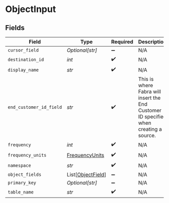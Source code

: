 # ObjectInput


## Fields

| Field                                                                                 | Type                                                                                  | Required                                                                              | Description                                                                           | Example                                                                               |
| ------------------------------------------------------------------------------------- | ------------------------------------------------------------------------------------- | ------------------------------------------------------------------------------------- | ------------------------------------------------------------------------------------- | ------------------------------------------------------------------------------------- |
| `cursor_field`                                                                        | *Optional[str]*                                                                       | :heavy_minus_sign:                                                                    | N/A                                                                                   | updated_at                                                                            |
| `destination_id`                                                                      | *int*                                                                                 | :heavy_check_mark:                                                                    | N/A                                                                                   | 2                                                                                     |
| `display_name`                                                                        | *str*                                                                                 | :heavy_check_mark:                                                                    | N/A                                                                                   | BigQuery                                                                              |
| `end_customer_id_field`                                                               | *str*                                                                                 | :heavy_check_mark:                                                                    | This is where Fabra will insert the End Customer ID specified when creating a source. | end_customer_id                                                                       |
| `frequency`                                                                           | *int*                                                                                 | :heavy_check_mark:                                                                    | N/A                                                                                   | 30                                                                                    |
| `frequency_units`                                                                     | [FrequencyUnits](../../models/shared/frequencyunits.md)                               | :heavy_check_mark:                                                                    | N/A                                                                                   |                                                                                       |
| `namespace`                                                                           | *str*                                                                                 | :heavy_check_mark:                                                                    | N/A                                                                                   | bigquery_dataset                                                                      |
| `object_fields`                                                                       | List[[ObjectField](../../models/shared/objectfield.md)]                               | :heavy_minus_sign:                                                                    | N/A                                                                                   |                                                                                       |
| `primary_key`                                                                         | *Optional[str]*                                                                       | :heavy_minus_sign:                                                                    | N/A                                                                                   | event_id                                                                              |
| `table_name`                                                                          | *str*                                                                                 | :heavy_check_mark:                                                                    | N/A                                                                                   | events                                                                                |